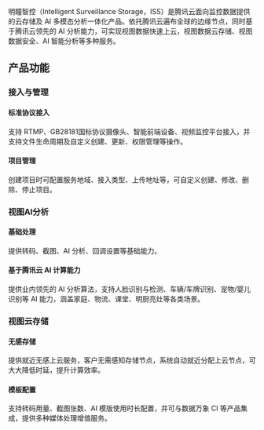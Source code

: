 明瞳智控（Intelligent Surveillance Storage，ISS）是腾讯云面向监控数据提供的云存储及 AI 多模态分析一体化产品。依托腾讯云遍布全球的边缘节点，同时基于腾讯云领先的 AI 分析能力，可实现视图数据快速上云，视图数据云存储、视图数据安全、AI 智能分析等多种服务。

## 产品功能

### 接入与管理

#### 标准协议接入
支持 RTMP、GB28181国标协议摄像头、智能前端设备、视频监控平台接入，并支持文件生命周期及自定义创建、更新、权限管理等操作。

#### 项目管理
创建项目时可配置服务地域、接入类型、上传地址等，可自定义创建、修改、删除、停止项目。

### 视图AI分析

#### 基础处理
提供转码、截图、AI 分析、回调设置等基础能力。

#### 基于腾讯云 AI 计算能力
提供业内领先的 AI 分析算法，支持人脸识别与检测、车辆/车牌识别、宠物/婴儿识别等 AI 能力，涵盖家庭、物流、课堂、明厨亮灶等各类场景。

### 视图云存储

#### 无感存储
提供就近无感上云服务，客户无需感知存储节点，系统自动就近分配上云节点，可大大降低时延，提升计算效率。

#### 模板配置
支持转码用量、截图张数、AI 模版使用时长配置，并可与数据万象 CI 等产品集成，提供多种媒体处理增值服务。
